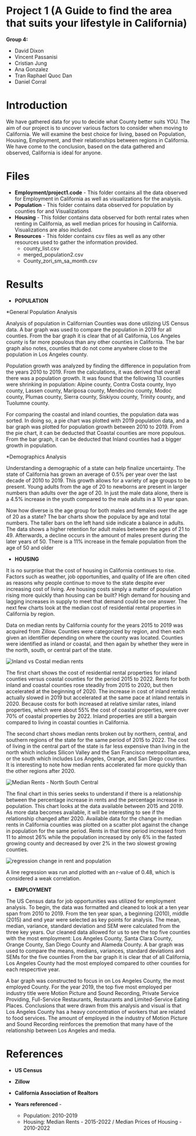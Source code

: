 # Project 1 (A Guide to find the area that suits your lifestyle in California)

**Group 4:**
* David Dixon
* Vincent Passanisi
* Cristian Jung
* Ana Gonzalez
* Tran Raphael Quoc Dan
* Daniel Corral


# Introduction

  We have gathered data for you to decide what County better suits YOU. The aim of our project is to uncover various factors to consider when moving to California. We will examine the best choice for living, based on Population, Housing, Employment, and their relationships between regions in California. We have come to the conclusion, based on the data gathered and observed, California is ideal for anyone.

# Files 
  * **Employment/project1.code** - This folder contains all the data observed for Employment in California as well as visualizations for the analysis.
  * **Population** - This folder contains data observed for population by counties for  and Visualizations
  * **Housing** - This folder contains data observed for both rental rates when renting in California, as well median prices for housing in California. Visualizations are also   included.
  * **Resources** - This folder contains csv files as well as any other resources used to gather the information provided.
      * county_list.csv
      * merged_population2.csv
      * County_zori_sm_sa_month.csv
  
# Results

* **POPULATION**

*General Population Analysis

Analysis of population in Californian Counties was done utilizing US Census data. A bar graph was used to compare the population in 2019 for all counties. From the bar graph it is clear that of all California, Los Angeles county is far more populous than any other counties in California.
The bar graph also notes, counties that do not come anywhere close to the population in Los Angeles county.

Population growth was analyzed by finding the difference in population from the years 2010 to 2019. From the calculations, it was derived that overall there was a population growth. It was found that the following 13 counties were shrinking in population: Alpine county, Contra Costa county, Inyo county, Lassen county, Mariposa county, Mendocino county, Modoc county, Plumas county, Sierra county, Siskiyou county, Trinity county, and Tuolumne county.

For comparing the coastal and inland counties, the population data was sorted. In doing so, a pie chart was plotted with 2019 population data, and a bar graph was plotted for population growth between 2010 to 2019. From the pie chart, it can be deducted that Coastal counties are more populous. From the bar graph, it can be deducted that Inland counties had a bigger growth in population. 

*Demographics Analysis

Understanding a demographic of a state can help finalize uncertainty. The state of California has grown an average of 0.5% per year over the last decade of 2010 to 2019. This growth allows for a variety of age groups to be present. Young adults from the age of 20 to newborns are present in larger numbers than adults over the age of 20. In just the male data alone, there is a 4.5% increase in the youth compared to the male adults in a 10 year span.

Now how diverse is the age group for both males and females over the age of 20 as a state? The bar charts show the populace by age and total numbers. The taller bars on the left hand side indicate a balance in adults. The data shows a higher retention for adult males between the ages of 21 to 49. Afterwards, a decline occurs in the amount of males present during the later years of 50. There is a 11% increase in the female population from the age of 50 and older

* **HOUSING**

It is no surprise that the cost of housing in California continues to rise. Factors such as weather, job opportunities, and quality of life are often cited as reasons why people continue to move to the state despite ever increasing cost of living. Are housing costs simply a matter of population rising more quickly than housing can be built? High demand for housing and lagging increases in supply to meet that demand could be one answer. The next few charts look at the median cost of residential rental properties in California by region.

Data on median rents by California county for the years 2015 to 2019 was acquired from Zillow. Counties were categorized by region, and then each given an identifier depending on where the county was located. Counties were identified as inland or coastal, and then again by whether they were in the north, south, or central part of the state.

![Inland vs Costal median rents](output/cal_rents_coast_inland.png)

The first chart shows the cost of residential rental properties for inland counties versus coastal counties for the period 2015 to 2022. Rents for both inland and coastal counties rose steadily from 2015 to 2020, but then accelerated at the beginning of 2020. The increase in cost of inland rentals actually slowed in 2019 but accelerated at the same pace at inland rentals in 2020. Because costs for both increased at relative similar rates, inland properties, which were about 55% the cost of coastal properties, were over 70% of coastal properties by 2022. Inland properties are still a bargain compared to living in coastal counties in California.

The second chart shows median rents broken out by northern, central, and southern regions of the state for the same period of 2015 to 2022. The cost of living in the central part of the state is far less expensive than living in the north which includes Silicon Valley and the San Francisco metropolitan area, or the south which includes Los Angeles, Orange, and San Diego counties. It is interesting to note how median rents accelerated far more quickly than the other regions after 2020.

![Median Rents - North South Central](output/cal_median_rents_2015_to_2019.png)

The final chart in this series seeks to understand if there is a relationship between the percentage increase in rents and the percentage increase in population. This chart looks at the data available between 2015 and 2019. As more data becomes available, it will be interesting to see if the relationship changed after 2020. Available data for the change in median rents in California counties was plotted on a scatter plot against the change in population for the same period. Rents in that time period increased from 11 to almost 26% while the population increased by only 6% in the fasted growing county and decreased by over 2% in the two slowest growing counties.

![regression change in rent and population](output/cal_pop_rent_percent_change.png)

A line regression was run and plotted with an r-value of 0.48, which is considered a weak correlation.

* **EMPLOYMENT**

The US Census data for job opportunities was utilized for employment analysis. To begin, the data was formatted and cleaned to look at a ten year span from 2010 to 2019. From the ten year span, a beginning (2010), middle (2015) and end year were selected as key points for analysis. The mean, median, variance, standard deviation and SEM were calculated from the three key years. Our cleaned data allowed for us to see the top five counties with the most employment: Los Angeles County, Santa Clara County, Orange County, San Diego County and Alameda County. A bar graph was used to compare the means, medians, variances, standard deviations and SEMs for the five counties  From the bar graph it is clear that of all California, Los Angeles County had the most employed compared to other counties for each respecrtive year.

A bar graph was constructed to focus in on Los Angeles County, the most employed County. For the year 2019, the top five most employed per industry title were Motion Picture and Sound Recording, Private Service Providing, Full-Service Restaurants, Restaurants and Limited-Service Eating Places. Conclusions that were drawn from this analysis and visual is that Los Angeles County has a heavy concentration of workers that are related to food services. The amount of employed in the industry of Motion Picture and Sound Recording reinforces the premotion that many have of the relationship between Los Angeles and media.




# References 
  * **US Census**
  * **Zillow**
  * **California Association of Realtors**

  * **Years referenced** - 
    * Population: 2010-2019 
    * Housing: Median Rents - 2015-2022 / Median Prices of Housing - 2010-2022
